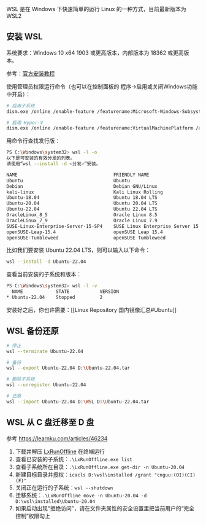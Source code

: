 WSL 是在 Windows 下快速简单的运行 Linux 的一种方式，目前最新版本为 WSL2

## 安装 WSL

系统要求：Windows 10 x64 1903 或更高版本，内部版本为 18362 或更高版本。

参考：[官方安装教程](https://learn.microsoft.com/zh-cn/windows/wsl/install)

使用管理员权限运行命令（也可以在控制面板的 程序->启用或关闭Windows功能中开启）：
```sh
# 启用子系统
dism.exe /online /enable-feature /featurename:Microsoft-Windows-Subsystem-Linux /all /norestart

# 启用 Hyper-V
dism.exe /online /enable-feature /featurename:VirtualMachinePlatform /all /norestart
```

用命令行查找发行版：
```sh
PS C:\Windows\system32> wsl -l -o
以下是可安装的有效分发的列表。
请使用“wsl --install -d <分发>”安装。

NAME                                   FRIENDLY NAME
Ubuntu                                 Ubuntu
Debian                                 Debian GNU/Linux
kali-linux                             Kali Linux Rolling
Ubuntu-18.04                           Ubuntu 18.04 LTS
Ubuntu-20.04                           Ubuntu 20.04 LTS
Ubuntu-22.04                           Ubuntu 22.04 LTS
OracleLinux_8_5                        Oracle Linux 8.5
OracleLinux_7_9                        Oracle Linux 7.9
SUSE-Linux-Enterprise-Server-15-SP4    SUSE Linux Enterprise Server 15 SP4
openSUSE-Leap-15.4                     openSUSE Leap 15.4
openSUSE-Tumbleweed                    openSUSE Tumbleweed
```

比如我们要安装 Ubuntu 22.04 LTS，则可以输入以下命令：
```sh
wsl --install -d Ubuntu-22.04
```

查看当前安装的子系统和版本：
```sh
PS C:\Windows\system32> wsl -l -v
  NAME            STATE           VERSION
* Ubuntu-22.04    Stopped         2
```

安装好之后，你也许需要：[[Linux Repository 国内镜像汇总#Ubuntu]]

## WSL 备份还原

```sh
# 停止
wsl --terminate Ubuntu-22.04

# 备份
wsl --export Ubuntu-22.04 D:\Ubuntu-22.04.tar

# 删除子系统
wsl --unregister Ubuntu-22.04

# 还原
wsl --import Ubuntu-22.04 D:\WSL D:\Ubuntu-22.04.tar
```

## WSL 从 C 盘迁移至 D 盘

参考 https://learnku.com/articles/46234

1. 下载并解压 [LxRunOffline](https://github.com/DDoSolitary/LxRunOffline) 在终端运行
2. 查看已安装的子系统：`.\LxRunOffline.exe list`
3. 查看子系统所在目录：`.\LxRunOffline.exe get-dir -n Ubuntu-20.04`
4. 新建目标目录并授权：`icacls D:\wsl\installed /grant "cnguu:(OI)(CI)(F)"`
5. 关闭正在运行的子系统：`wsl --shutdown`
6. 迁移系统：`.\LxRunOffline move -n Ubuntu-20.04 -d D:\wsl\installed\Ubuntu-20.04`
7. 如果启动出现“拒绝访问”，请在文件夹属性的安全设置里把当前用户的“完全控制”权限勾上